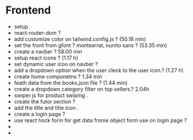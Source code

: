 # Frontend

- setup
- react-router-dom ?
- add customize color on tailwind.config.js ? (50.18 min)
- set the front from gfont ? montserrat, nunito sans ? (53.35 min)
- create a navber ? 58.00 min
- setup react icons ? (1.17 h)
- set dynamic user icon on navber ?
- add a dropdown option when the user cleck to the user icon.? (1.27 h)
- create home componetns ? 1.34 min
- feath data from the books.json file ? (1.44 min)
- create a dropdown category filter on top sellers.? 
2.04h
- swiper js for product swiping .
- create the futor section ?
- add the title and title icon .
-  create a login page ?
- use react hock form for get data frome object form use on login page ?
- 
- 